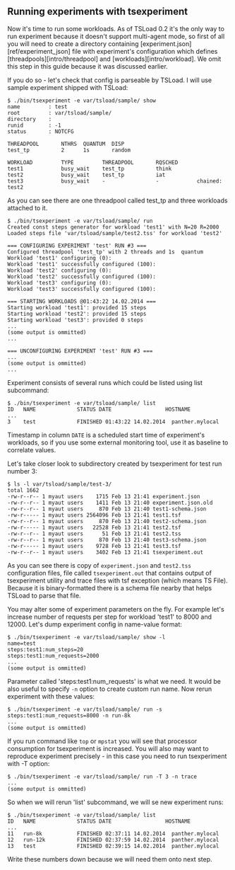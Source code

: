 
## Running experiments with tsexperiment

Now it's time to run some workloads. As of TSLoad 0.2 it's the only way to run experiment because it doesn't support multi-agent mode, so first of all you will need to create a directory containing [experiment.json][ref/experiment_json] file with experiment's configuration which defines [threadpools][intro/threadpool] and [workloads][intro/workload]. We omit this step in this guide because it was discussed earlier. 



If you do so - let's check that config is parseable by TSLoad. I will use sample experiment shipped with TSLoad:

```
$ ./bin/tsexperiment -e var/tsload/sample/ show
name         : test
root         : var/tsload/sample/
directory    : 
runid        : -1
status       : NOTCFG

THREADPOOL       NTHRS  QUANTUM  DISP        
test_tp          2      1s       random      

WORKLOAD         TYPE         THREADPOOL       RQSCHED     
test1            busy_wait    test_tp          think       
test2            busy_wait    test_tp          iat         
test3            busy_wait    -                -            chained: test2

```

As you can see there are one threadpool called test_tp and three workloads attached to it.

```
$ ./bin/tsexperiment -e var/tsload/sample/ run
Created const steps generator for workload 'test1' with N=20 R=2000
Loaded steps file 'var/tsload/sample/test2.tss' for workload 'test2'

=== CONFIGURING EXPERIMENT 'test' RUN #3 === 
Configured threadpool 'test_tp' with 2 threads and 1s  quantum
Workload 'test1' configuring (0): 
Workload 'test1' successfully configured (100): 
Workload 'test2' configuring (0): 
Workload 'test2' successfully configured (100): 
Workload 'test3' configuring (0): 
Workload 'test3' successfully configured (100): 

=== STARTING WORKLOADS @01:43:22 14.02.2014 === 
Starting workload 'test1': provided 15 steps
Starting workload 'test2': provided 15 steps
Starting workload 'test3': provided 0 steps
...
(some output is ommitted)
...

=== UNCONFIGURING EXPERIMENT 'test' RUN #3 === 
...
(some output is ommitted)
...

```

Experiment consists of several runs which could be listed using list subcommand:

```
$ ./bin/tsexperiment -e var/tsload/sample/ list
ID   NAME             STATUS DATE                 HOSTNAME
...
3    test             FINISHED 01:43:22 14.02.2014  panther.mylocal
```

Timestamp in column `DATE` is a scheduled start time of experiment's workloads, so if you use some external monitoring tool, use it as baseline to correlate values. 

Let's take closer look to subdirectory created by tsexperiment for test run number 3:

```
$ ls -l var/tsload/sample/test-3/
total 1662                                                                                                                                                                                    
-rw-r--r-- 1 myaut users    1715 Feb 13 21:41 experiment.json 
-rw-r--r-- 1 myaut users    1411 Feb 13 21:40 experiment.json.old   
-rw-r--r-- 1 myaut users     870 Feb 13 21:40 test1-schema.json 
-rw-r----- 1 myaut users 2564096 Feb 13 21:41 test1.tsf 
-rw-r--r-- 1 myaut users     870 Feb 13 21:40 test2-schema.json 
-rw-r----- 1 myaut users   22528 Feb 13 21:41 test2.tsf
-rw-r--r-- 1 myaut users      51 Feb 13 21:41 test2.tss 
-rw-r--r-- 1 myaut users     870 Feb 13 21:40 test3-schema.json
-rw-r----- 1 myaut users    9728 Feb 13 21:41 test3.tsf 
-rw-r--r-- 1 myaut users    3402 Feb 13 21:41 tsexperiment.out
```

As you can see there is copy of `experiment.json` and `test2.tss` configuration files, file called `tsexperiment.out` that contains output of tsexperiment utility and trace files with tsf exception (which means TS File). Because it is binary-formatted there is a schema file nearby that helps TSLoad to parse that file. 

You may alter some of experiment parameters on the fly. For example let's increase number of requests per step for workload 'test1' to 8000 and 12000. Let's dump experiment config in name-value format:

```
$ ./bin/tsexperiment -e var/tsload/sample/ show -l
name=test
steps:test1:num_steps=20
steps:test1:num_requests=2000
...
(some output is ommitted)
```

Parameter called 'steps:test1:num_requests' is what we need. It would be also useful to specify `-n` option to create custom run name. Now rerun experiment with these values:

```
$ ./bin/tsexperiment -e var/tsload/sample/ run -s steps:test1:num_requests=8000 -n run-8k
...
(some output is ommitted)
```

If you run command like `top` or `mpstat` you will see that processor consumption for tsexperiment is increased. You will also may want to reproduce experiment precisely - in this case you need to run tsexperiment with -T option:

```
$ ./bin/tsexperiment -e var/tsload/sample/ run -T 3 -n trace
...
(some output is ommitted)
```

So when we will rerun 'list' subcommand, we will se new experiment runs:

```
$ ./bin/tsexperiment -e var/tsload/sample/ list
ID   NAME             STATUS DATE                 HOSTNAME
...
11   run-8k           FINISHED 02:37:11 14.02.2014  panther.mylocal
12   run-12k          FINISHED 02:37:59 14.02.2014  panther.mylocal
13   test             FINISHED 02:39:15 14.02.2014  panther.mylocal
```

Write these numbers down because we will need them onto next step.